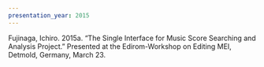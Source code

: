 ```yaml
---
presentation_year: 2015
---
```

Fujinaga, Ichiro. 2015a. “The Single Interface for Music Score Searching and Analysis Project.” Presented at the Edirom-Workshop on Editing MEI, Detmold, Germany, March 23.
